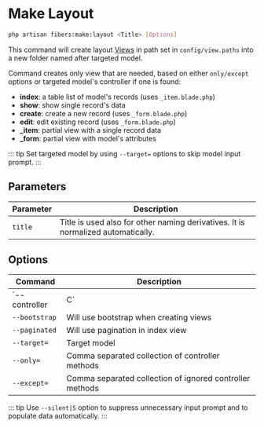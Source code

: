 # Make Layout

```bash
php artisan fibers:make:layout <Title> [Options]
```

This command will create layout [Views](https://laravel.com/docs/views) in path set in `config/view.paths` into a new folder named after targeted model.  

Command creates only view that are needed, based on either `only/except` options or targeted model's controller if one is found:
* **index**: a table list of model's records (uses `_item.blade.php`)
* **show**: show single record's data
* **create**: create a new record (uses `_form.blade.php`)
* **edit**: edit existing record (uses `_form.blade.php`)
* **_item**: partial view with a single record data
* **_form**: partial view with model's attributes

::: tip
Set targeted model by using `--target=` options to skip model input prompt.
:::

## Parameters
| Parameter | Description |
| --- | --- |
| `title` | Title is used also for other naming derivatives. It is normalized automatically. |

## Options
| Command | Description |
| --- | --- |
| `--controller|C` | Will create controller as well |
| `--bootstrap` | Will use bootstrap when creating views |
| `--paginated` | Will use pagination in index view |
| `--target=` | Target model |
| `--only=` | Comma separated collection of controller methods |
| `--except=` | Comma separated collection of ignored controller methods |

::: tip
Use `--silent|S` option to suppress unnecessary input prompt and to populate data automatically.
:::
